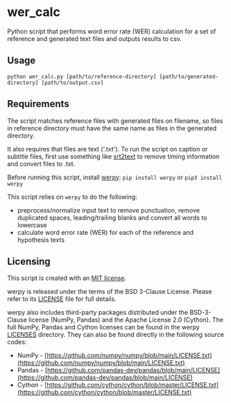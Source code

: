 # wer_calc
Python script that performs word error rate (WER) calculation for a set of reference and generated text files and outputs results to csv.

## Usage
```
python wer_calc.py [path/to/reference-directory] [path/to/generated-directory] [path/to/output.csv]
```

## Requirements
The script matches reference files with generated files on filename, so files in reference directory must have the same name as files in the generated directory.

It also requires that files are text ('.txt').  To run the script on caption or subtitle files, first use something like [srt2text](https://github.com/yumstar/srt2text/) to remove timing information and convert files to .txt.

Before running this script, install [werpy](https://github.com/analyticsinmotion/werpy/blob/main/README.md): `pip install werpy` or `pip3 install werpy`

This script relies on `werpy` to do the following:
- preprocess/normalize input text to remove punctuation, remove duplicated spaces, leading/trailing blanks and convert all words to lowercase
- calculate word error rate (WER) for each of the reference and hypothesis texts

## Licensing
This script is created with an [MIT license](LICENSE).

werpy is released under the terms of the BSD 3-Clause License. Please refer to its [LICENSE](https://github.com/analyticsinmotion/werpy/blob/main/LICENSE) file for full details.

werpy also includes third-party packages distributed under the BSD-3-Clause license (NumPy, Pandas) and the Apache License 2.0 (Cython).  The full NumPy, Pandas and Cython licenses can be found in the werpy [LICENSES](https://github.com/analyticsinmotion/werpy/tree/main/LICENSES) directory.  They can also be found directly in the following source codes:
  - NumPy - [https://github.com/numpy/numpy/blob/main/LICENSE.txt](https://github.com/numpy/numpy/blob/main/LICENSE.txt)
  - Pandas - [https://github.com/pandas-dev/pandas/blob/main/LICENSE](https://github.com/pandas-dev/pandas/blob/main/LICENSE)
  - Cython - [https://github.com/cython/cython/blob/master/LICENSE.txt](https://github.com/cython/cython/blob/master/LICENSE.txt)

